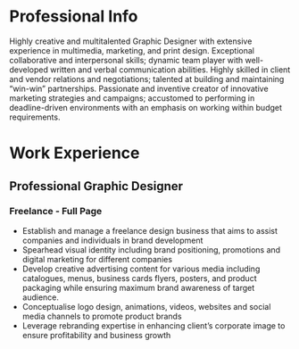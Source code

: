 # Professional Info

Highly creative and multitalented Graphic Designer with extensive experience in multimedia, marketing, and print design. Exceptional collaborative and interpersonal skills; dynamic team player with well-developed written and verbal communication abilities. Highly skilled in client and vendor relations and negotiations; talented at building and maintaining “win-win” partnerships. Passionate and inventive creator of innovative marketing strategies and campaigns; accustomed to performing in deadline-driven environments with an emphasis on working within budget requirements.

# Work Experience

## Professional Graphic Designer

### Freelance - Full Page

- Establish and manage a freelance design business that aims to assist companies and individuals in brand development
- Spearhead visual identity including brand positioning, promotions and digital marketing for different companies
- Develop creative advertising content for various media including catalogues, menus, business cards flyers, posters, and product packaging while ensuring maximum brand awareness of target audience.
- Conceptualise logo design, animations, videos, websites and social media channels to promote product brands
- Leverage rebranding expertise in enhancing client’s corporate image to ensure profitability and business growth
